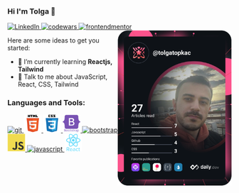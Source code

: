 ### Hi I'm Tolga 👋

<!--
**tolgatopkac/tolgatopkac** is a ✨ _special_ ✨ repository because its `README.md` (this file) appears on your GitHub profile.
-->

<div align="left">
  <a href="https://www.linkedin.com/in/tolgatopkac/">
    <img
      src="https://img.shields.io/static/v1?logo=linkedin&style=flat-square&color=0072b1&label=LinkedIn&message=%E2%98%86"
      alt="LinkedIn"
    />
  </a>
  <a href="https://www.codewars.com/users/tolgatopkac">
    <img
      src="https://www.codewars.com/users/tolgatopkac/badges/micro"
      alt="codewars"
    />
  </a>
 
   <a href="https://www.frontendmentor.io/profile/tolgatopkac">
    <img
         width="120px"
      src="https://www.frontendmentor.io/static/images/logo-desktop.svg"
      alt="frontendmentor"
    />
  </a>

 <a href="https://app.daily.dev/DailyDevTips">
  <img 
       src="https://github.com/tolgatopkac/tolgatopkac/blob/main/devcard.svg" 
       width="256" 
       align="right" 
       alt="Chris Bongers's Dev Card"/>
</a>
</div>


Here are some ideas to get you started:

- 🌱 I’m currently learning **Reactjs, Tailwind**  
- 💬 Talk to me about JavaScript, React, CSS, Tailwind


<h3 align="left">Languages and Tools:</h3>  
<p align="left">
 <a href="https://git-scm.com/" target="_blank" rel="noreferrer"> <img src="https://www.vectorlogo.zone/logos/git-scm/git-scm-icon.svg" alt="git" width="40" height="40"/> </a>  <a href="https://www.w3.org/html/" target="_blank" rel="noreferrer"> <img src="https://raw.githubusercontent.com/devicons/devicon/master/icons/html5/html5-original-wordmark.svg" alt="html5" width="40" height="40"/> </a> 
 <a href="https://www.w3schools.com/css/" target="_blank" rel="noreferrer"> <img src="https://raw.githubusercontent.com/devicons/devicon/master/icons/css3/css3-original-wordmark.svg" alt="css3" width="40" height="40"/> </a>
 <a href="https://getbootstrap.com" target="_blank" rel="noreferrer"> <img src="https://raw.githubusercontent.com/devicons/devicon/master/icons/bootstrap/bootstrap-plain-wordmark.svg" alt="bootstrap" width="40" height="40"/> </a>
  <a href="https://tailwindcss.com/" target="_blank" rel="noreferrer"> <img src="https://cdn.jsdelivr.net/gh/devicons/devicon/icons/tailwindcss/tailwindcss-plain.svg" alt="bootstrap" width="40" height="40"/> </a>
  <a href="https://developer.mozilla.org/en-US/docs/Web/JavaScript" target="_blank" rel="noreferrer"> <img src="https://raw.githubusercontent.com/devicons/devicon/master/icons/javascript/javascript-original.svg" alt="javascript" width="40" height="40"/> </a>
<a href="https://mui.com/" target="_blank" rel="noreferrer"> <img src="https://cdn.jsdelivr.net/gh/devicons/devicon/icons/materialui/materialui-original.svg" alt="javascript" width="40" height="40"/> </a>
 <a href="https://reactjs.org/" target="_blank" rel="noreferrer"> <img src="https://raw.githubusercontent.com/devicons/devicon/master/icons/react/react-original-wordmark.svg" alt="react" width="40" height="40"/> </a> <a href="https://redux.js.org" target="_blank" rel="noreferrer"> 

 
